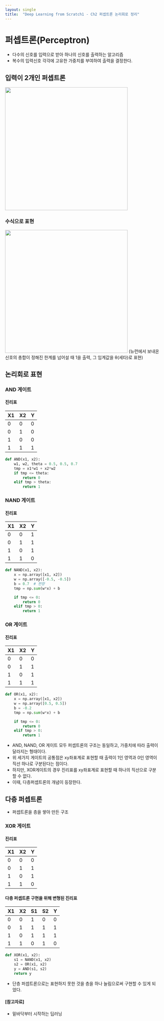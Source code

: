 ```yaml
---
layout: single
title:  "Deep Learning from Scratch1 - Ch2 퍼셉트론 논리회로 정리"
---
```


# 퍼셉트론(Perceptron)
- 다수의 신호를 입력으로 받아 하나의 신호를 출력하는 알고리즘
- 복수의 입력신호 각각에 고유한 가중치를 부여하여 출력을 결정한다.


## 입력이 2개인 퍼셉트론 
<img src="https://user-images.githubusercontent.com/59792046/114493531-ae93b100-9c55-11eb-8dc2-05a3a53201de.jpg" width="400">



### 수식으로 표현
<img src="https://user-images.githubusercontent.com/59792046/114494086-a720d780-9c56-11eb-85cc-b1609c04a595.jpg" width="400"> 
(뉴런에서 보내온 신호의 총합이 정해진 한계를 넘어설 때 1을 출력, 그 임계값을 θ(세타)로 표현)




## 논리회로 표현
### AND 게이트
#### 진리표
|X1|X2|Y|
|------|---|----|
|0|0|0|
|0|1|0|
|1|0|0|
|1|1|1|

```python
def AND(x1, x2):
    w1, w2, theta = 0.5, 0.5, 0.7
    tmp = x1*w1 + x2*w2
    if tmp <= theta:
        return 0
    elif tmp > theta:
        return 1
```

### NAND 게이트
#### 진리표
|X1|X2|Y|
|------|---|----|
|0|0|1|
|0|1|1|
|1|0|1|
|1|1|0|

```python
def NAND(x1, x2):
    x = np.array([x1, x2])
    w = np.array([-0.5, -0.5])
    b = 0.7  # 편향
    tmp = np.sum(w*x) + b

    if tmp <= 0:
        return 0
    elif tmp > 0:
        return 1
```

### OR 게이트
#### 진리표
|X1|X2|Y|
|------|---|----|
|0|0|0|
|0|1|1|
|1|0|1|
|1|1|1|

```python
def OR(x1, x2):
    x = np.array([x1, x2])
    w = np.array([0.5, 0.5])
    b = -0.2
    tmp = np.sum(w*x) + b

    if tmp <= 0:
        return 0
    elif tmp > 0:
        return 1
```
- AND, NAND, OR 게이트 모두 퍼셉트론의 구조는 동일하고, 가중치에 따라 출력이 달라지는 형태이다.
- 위 세가지 게이트의 공통점은 xy좌표계로 표현할 때 출력이 1인 영역과 0인 영역이 직선 하나로 구분된다는 점이다.
- 하지만, XOR게이트의 경우 진리표를 xy좌표계로 표현할 때 하나의 직선으로 구분할 수 없다. 
- 이때, 다층퍼셉트론의 개념이 등장한다.

## 다층 퍼셉트론
- 퍼셉트론을 층을 쌓아 만든 구조

### XOR 게이트
#### 진리표
|X1|X2|Y|
|------|---|----|
|0|0|0|
|0|1|1|
|1|0|1|
|1|1|0|

#### 다층 퍼셉트론 구현을 위해 변형된 진리표
|X1|X2|S1|S2|Y|
|------|---|---|---|---|
|0|0|1|0|0|
|0|1|1|1|1|
|1|0|1|1|1|
|1|1|0|1|0|

```python
def XOR(x1, x2):
    s1 = NAND(x1, x2)
    s2 = OR(x1, x2)
    y = AND(s1, s2)
    return y
```

- 단층 퍼셉트론으로는 표현하지 못한 것을 층을 하나 늘림으로써 구현할 수 있게 되었다.


#### [참고자료]
- 밑바닥부터 시작하는 딥러닝
